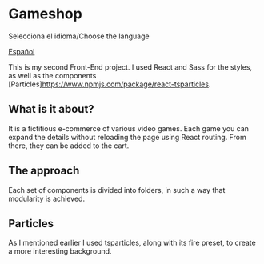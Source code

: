 # Gameshop
Selecciona el idioma/Choose the language

[Español](README_es.md)

This is my second Front-End project. I used React and Sass for the styles, as well as the components [Particles]https://www.npmjs.com/package/react-tsparticles.

## What is it about?
It is a fictitious e-commerce of various video games. Each game you can expand the details without reloading the page using React routing. From there, they can be added to the cart.


## The approach
Each set of components is divided into folders, in such a way that modularity is achieved.

## Particles
As I mentioned earlier I used tsparticles, along with its fire preset, to create a more interesting background.
